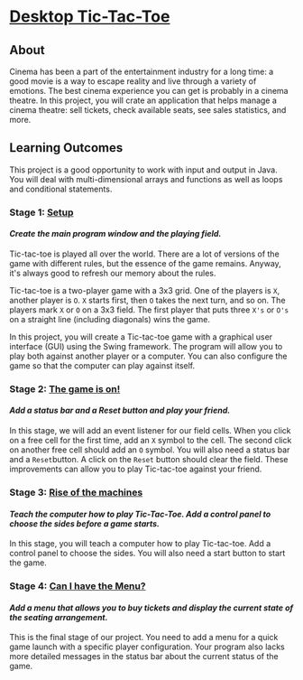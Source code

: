 # [Desktop Tic-Tac-Toe](https://hyperskill.org/projects/174)

## About
Cinema has been a part of the entertainment industry for a long time: a
good movie is a way to escape reality and live through a variety of
emotions. The best cinema experience you can get is probably in a cinema
theatre. In this project, you will crate an application that helps manage
a cinema theatre: sell tickets, check available seats, see sales
statistics, and more.

## Learning Outcomes
This project is a good opportunity to work with input and output in Java.
You will deal with multi-dimensional arrays and functions as well as loops
and conditional statements.

### Stage 1: [Setup](https://hyperskill.org/projects/174/stages/897/implement)
#### _Create the main program window and the playing field._
Tic-tac-toe is played all over the world. There are a lot of versions of the 
game with different rules, but the essence of the game remains. Anyway, it's
always good to refresh our memory about the rules.

Tic-tac-toe is a two-player game with a 3x3 grid. One of the players is `X`,
another player is `O`. `X` starts first, then `O` takes the next turn, and so
on. The players mark `X` or `O` on a 3x3 field. The first player that puts three
`X's` or `O's` on a straight line (including diagonals) wins the game.

In this project, you will create a Tic-tac-toe game with a graphical user
interface (GUI) using the Swing framework. The program will allow you to play
both against another player or a computer. You can also configure the game so
that the computer can play against itself.

### Stage 2: [The game is on!](https://hyperskill.org/projects/174/stages/898/implement)
#### _Add a status bar and a Reset button and play your friend._
In this stage, we will add an event listener for our field cells. When you click on a free cell for the first time, 
add an `X` symbol to the cell. The second click on another free cell should add an `O` symbol. You will also need a 
status bar and a `Reset`button. A click on the `Reset` button should clear the field. These improvements can allow 
you to play Tic-tac-toe against your friend.

### Stage 3: [Rise of the machines](https://hyperskill.org/projects/174/stages/899/implement)
#### _Teach the computer how to play Tic-Tac-Toe. Add a control panel to choose the sides before a game starts._
In this stage, you will teach a computer how to play Tic-tac-toe. Add a control panel to choose the sides. You will 
also need a start button to start the game.

### Stage 4: [Can I have the Menu?](https://hyperskill.org/projects/174/stages/900/implement)
#### _Add a menu that allows you to buy tickets and display the current state of the seating arrangement._
This is the final stage of our project. You need to add a menu for a quick game launch with a specific player 
configuration. Your program also lacks more detailed messages in the status bar about the current status of the game.